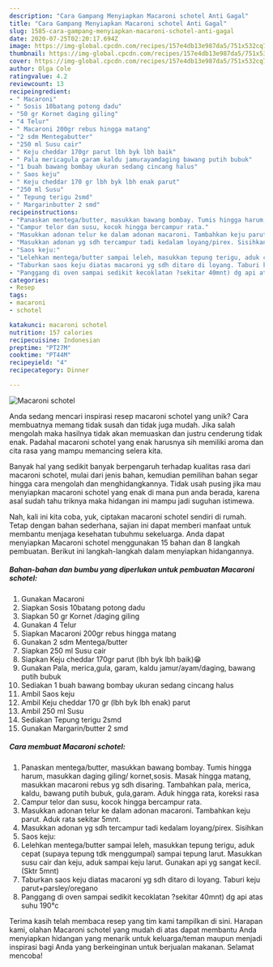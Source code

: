 ```yaml
---
description: "Cara Gampang Menyiapkan Macaroni schotel Anti Gagal"
title: "Cara Gampang Menyiapkan Macaroni schotel Anti Gagal"
slug: 1585-cara-gampang-menyiapkan-macaroni-schotel-anti-gagal
date: 2020-07-25T02:20:17.694Z
image: https://img-global.cpcdn.com/recipes/157e4db13e987da5/751x532cq70/macaroni-schotel-foto-resep-utama.jpg
thumbnail: https://img-global.cpcdn.com/recipes/157e4db13e987da5/751x532cq70/macaroni-schotel-foto-resep-utama.jpg
cover: https://img-global.cpcdn.com/recipes/157e4db13e987da5/751x532cq70/macaroni-schotel-foto-resep-utama.jpg
author: Olga Cole
ratingvalue: 4.2
reviewcount: 13
recipeingredient:
- " Macaroni"
- " Sosis 10batang potong dadu"
- "50 gr Kornet daging giling"
- "4 Telur"
- " Macaroni 200gr rebus hingga matang"
- "2 sdm Mentegabutter"
- "250 ml Susu cair"
- " Keju cheddar 170gr parut lbh byk lbh baik"
- " Pala mericagula garam kaldu jamurayamdaging bawang putih bubuk"
- "1 buah bawang bombay ukuran sedang cincang halus"
- " Saos keju"
- " Keju cheddar 170 gr lbh byk lbh enak parut"
- "250 ml Susu"
- " Tepung terigu 2smd"
- " Margarinbutter 2 smd"
recipeinstructions:
- "Panaskan mentega/butter, masukkan bawang bombay. Tumis hingga harum, masukkan daging giling/ kornet,sosis. Masak hingga matang, masukkan macaroni rebus yg sdh disaring. Tambahkan pala, merica, kaldu, bawang putih bubuk, gula,garam. Aduk hingga rata, koreksi rasa"
- "Campur telor dan susu, kocok hingga bercampur rata."
- "Masukkan adonan telur ke dalam adonan macaroni. Tambahkan keju parut. Aduk rata sekitar 5mnt."
- "Masukkan adonan yg sdh tercampur tadi kedalam loyang/pirex. Sisihkan"
- "Saos keju:"
- "Lelehkan mentega/butter sampai leleh, masukkan tepung terigu, aduk cepat (supaya tepung tdk menggumpal) sampai tepung larut. Masukkan susu cair dan keju, aduk sampai keju larut. Gunakan api yg sangat kecil. (Sktr 5mnt)"
- "Taburkan saos keju diatas macaroni yg sdh ditaro di loyang. Taburi keju parut+parsley/oregano"
- "Panggang di oven sampai sedikit kecoklatan ?sekitar 40mnt) dg api atas suhu 190°c"
categories:
- Resep
tags:
- macaroni
- schotel

katakunci: macaroni schotel 
nutrition: 157 calories
recipecuisine: Indonesian
preptime: "PT27M"
cooktime: "PT44M"
recipeyield: "4"
recipecategory: Dinner

---
```



![Macaroni schotel](https://img-global.cpcdn.com/recipes/157e4db13e987da5/751x532cq70/macaroni-schotel-foto-resep-utama.jpg)

Anda sedang mencari inspirasi resep macaroni schotel yang unik? Cara membuatnya memang tidak susah dan tidak juga mudah. Jika salah mengolah maka hasilnya tidak akan memuaskan dan justru cenderung tidak enak. Padahal macaroni schotel yang enak harusnya sih memiliki aroma dan cita rasa yang mampu memancing selera kita.



Banyak hal yang sedikit banyak berpengaruh terhadap kualitas rasa dari macaroni schotel, mulai dari jenis bahan, kemudian pemilihan bahan segar hingga cara mengolah dan menghidangkannya. Tidak usah pusing jika mau menyiapkan macaroni schotel yang enak di mana pun anda berada, karena asal sudah tahu triknya maka hidangan ini mampu jadi suguhan istimewa.


Nah, kali ini kita coba, yuk, ciptakan macaroni schotel sendiri di rumah. Tetap dengan bahan sederhana, sajian ini dapat memberi manfaat untuk membantu menjaga kesehatan tubuhmu sekeluarga. Anda dapat menyiapkan Macaroni schotel menggunakan 15 bahan dan 8 langkah pembuatan. Berikut ini langkah-langkah dalam menyiapkan hidangannya.

<!--inarticleads1-->

##### Bahan-bahan dan bumbu yang diperlukan untuk pembuatan Macaroni schotel:

1. Gunakan  Macaroni
1. Siapkan  Sosis 10batang potong dadu
1. Siapkan 50 gr Kornet /daging giling
1. Gunakan 4 Telur
1. Siapkan  Macaroni 200gr rebus hingga matang
1. Gunakan 2 sdm Mentega/butter
1. Siapkan 250 ml Susu cair
1. Siapkan  Keju cheddar 170gr parut (lbh byk lbh baik)😁
1. Gunakan  Pala, merica,gula, garam, kaldu jamur/ayam/daging, bawang putih bubuk
1. Sediakan 1 buah bawang bombay ukuran sedang cincang halus
1. Ambil  Saos keju
1. Ambil  Keju cheddar 170 gr (lbh byk lbh enak) parut
1. Ambil 250 ml Susu
1. Sediakan  Tepung terigu 2smd
1. Gunakan  Margarin/butter 2 smd




<!--inarticleads2-->

##### Cara membuat Macaroni schotel:

1. Panaskan mentega/butter, masukkan bawang bombay. Tumis hingga harum, masukkan daging giling/ kornet,sosis. Masak hingga matang, masukkan macaroni rebus yg sdh disaring. Tambahkan pala, merica, kaldu, bawang putih bubuk, gula,garam. Aduk hingga rata, koreksi rasa
1. Campur telor dan susu, kocok hingga bercampur rata.
1. Masukkan adonan telur ke dalam adonan macaroni. Tambahkan keju parut. Aduk rata sekitar 5mnt.
1. Masukkan adonan yg sdh tercampur tadi kedalam loyang/pirex. Sisihkan
1. Saos keju:
1. Lelehkan mentega/butter sampai leleh, masukkan tepung terigu, aduk cepat (supaya tepung tdk menggumpal) sampai tepung larut. Masukkan susu cair dan keju, aduk sampai keju larut. Gunakan api yg sangat kecil. (Sktr 5mnt)
1. Taburkan saos keju diatas macaroni yg sdh ditaro di loyang. Taburi keju parut+parsley/oregano
1. Panggang di oven sampai sedikit kecoklatan ?sekitar 40mnt) dg api atas suhu 190°c




Terima kasih telah membaca resep yang tim kami tampilkan di sini. Harapan kami, olahan Macaroni schotel yang mudah di atas dapat membantu Anda menyiapkan hidangan yang menarik untuk keluarga/teman maupun menjadi inspirasi bagi Anda yang berkeinginan untuk berjualan makanan. Selamat mencoba!
